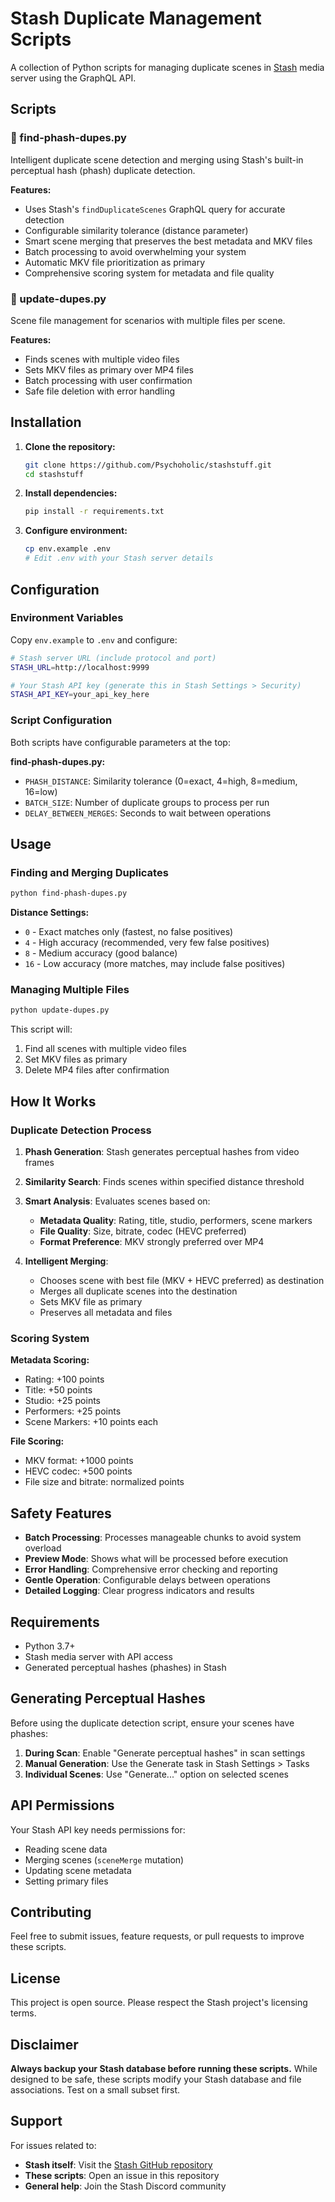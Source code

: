 # Stash Duplicate Management Scripts

A collection of Python scripts for managing duplicate scenes in [Stash](https://github.com/stashapp/stash) media server using the GraphQL API.

## Scripts

### 🔄 find-phash-dupes.py
Intelligent duplicate scene detection and merging using Stash's built-in perceptual hash (phash) duplicate detection.

**Features:**
- Uses Stash's `findDuplicateScenes` GraphQL query for accurate detection
- Configurable similarity tolerance (distance parameter)
- Smart scene merging that preserves the best metadata and MKV files
- Batch processing to avoid overwhelming your system
- Automatic MKV file prioritization as primary
- Comprehensive scoring system for metadata and file quality

### 📁 update-dupes.py
Scene file management for scenarios with multiple files per scene.

**Features:**
- Finds scenes with multiple video files
- Sets MKV files as primary over MP4 files
- Batch processing with user confirmation
- Safe file deletion with error handling

## Installation

1. **Clone the repository:**
   ```bash
   git clone https://github.com/Psychoholic/stashstuff.git
   cd stashstuff
   ```

2. **Install dependencies:**
   ```bash
   pip install -r requirements.txt
   ```

3. **Configure environment:**
   ```bash
   cp env.example .env
   # Edit .env with your Stash server details
   ```

## Configuration

### Environment Variables

Copy `env.example` to `.env` and configure:

```bash
# Stash server URL (include protocol and port)
STASH_URL=http://localhost:9999

# Your Stash API key (generate this in Stash Settings > Security)
STASH_API_KEY=your_api_key_here
```

### Script Configuration

Both scripts have configurable parameters at the top:

**find-phash-dupes.py:**
- `PHASH_DISTANCE`: Similarity tolerance (0=exact, 4=high, 8=medium, 16=low)
- `BATCH_SIZE`: Number of duplicate groups to process per run
- `DELAY_BETWEEN_MERGES`: Seconds to wait between operations

## Usage

### Finding and Merging Duplicates

```bash
python find-phash-dupes.py
```

**Distance Settings:**
- `0` - Exact matches only (fastest, no false positives)
- `4` - High accuracy (recommended, very few false positives)
- `8` - Medium accuracy (good balance)
- `16` - Low accuracy (more matches, may include false positives)

### Managing Multiple Files

```bash
python update-dupes.py
```

This script will:
1. Find all scenes with multiple video files
2. Set MKV files as primary
3. Delete MP4 files after confirmation

## How It Works

### Duplicate Detection Process

1. **Phash Generation**: Stash generates perceptual hashes from video frames
2. **Similarity Search**: Finds scenes within specified distance threshold
3. **Smart Analysis**: Evaluates scenes based on:
   - **Metadata Quality**: Rating, title, studio, performers, scene markers
   - **File Quality**: Size, bitrate, codec (HEVC preferred)
   - **Format Preference**: MKV strongly preferred over MP4

4. **Intelligent Merging**: 
   - Chooses scene with best file (MKV + HEVC preferred) as destination
   - Merges all duplicate scenes into the destination
   - Sets MKV file as primary
   - Preserves all metadata and files

### Scoring System

**Metadata Scoring:**
- Rating: +100 points
- Title: +50 points  
- Studio: +25 points
- Performers: +25 points
- Scene Markers: +10 points each

**File Scoring:**
- MKV format: +1000 points
- HEVC codec: +500 points
- File size and bitrate: normalized points

## Safety Features

- **Batch Processing**: Processes manageable chunks to avoid system overload
- **Preview Mode**: Shows what will be processed before execution
- **Error Handling**: Comprehensive error checking and reporting
- **Gentle Operation**: Configurable delays between operations
- **Detailed Logging**: Clear progress indicators and results

## Requirements

- Python 3.7+
- Stash media server with API access
- Generated perceptual hashes (phashes) in Stash

## Generating Perceptual Hashes

Before using the duplicate detection script, ensure your scenes have phashes:

1. **During Scan**: Enable "Generate perceptual hashes" in scan settings
2. **Manual Generation**: Use the Generate task in Stash Settings > Tasks
3. **Individual Scenes**: Use "Generate..." option on selected scenes

## API Permissions

Your Stash API key needs permissions for:
- Reading scene data
- Merging scenes (`sceneMerge` mutation)
- Updating scene metadata
- Setting primary files

## Contributing

Feel free to submit issues, feature requests, or pull requests to improve these scripts.

## License

This project is open source. Please respect the Stash project's licensing terms.

## Disclaimer

**Always backup your Stash database before running these scripts.** While designed to be safe, these scripts modify your Stash database and file associations. Test on a small subset first.

## Support

For issues related to:
- **Stash itself**: Visit the [Stash GitHub repository](https://github.com/stashapp/stash)
- **These scripts**: Open an issue in this repository
- **General help**: Join the Stash Discord community 